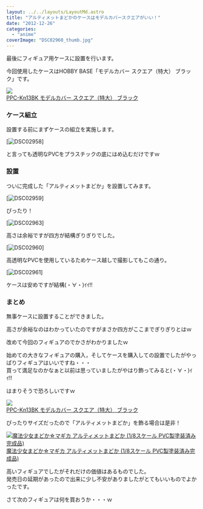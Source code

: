 ```yaml
---
layout: ../../layouts/LayoutMd.astro
title: "アルティメットまどかのケースはモデルカバースクエアがいい！"
date: "2012-12-26"
categories: 
  - "anime"
coverImage: "DSC02960_thumb.jpg"
---
```


最後にフィギュア用ケースに設置を行います。

今回使用したケースはHOBBY BASE「モデルカバー スクエア（特大） ブラック」です。

[![](http://hbb.afl.rakuten.co.jp/hgb/?pc=http%3a%2f%2fthumbnail.image.rakuten.co.jp%2f%400_mall%2fyellowsubmarine%2fcabinet%2foriginal%2fppc%2fkazaru%2fppc-kn13bk-p.jpg%3f_ex%3d128x128&m=http%3a%2f%2fthumbnail.image.rakuten.co.jp%2f%400_mall%2fyellowsubmarine%2fcabinet%2foriginal%2fppc%2fkazaru%2fppc-kn13bk-p.jpg%3f_ex%3d80x80)](http://hb.afl.rakuten.co.jp/hgc/108937b3.5e75690d.108937b4.2c23cedd/?pc=http%3a%2f%2fitem.rakuten.co.jp%2fyellowsubmarine%2f4534966091339%2f%3fscid%3daf_link_img&m=http%3a%2f%2fm.rakuten.co.jp%2fyellowsubmarine%2fn%2f4534966091339)  
[PPC-Kn13BK モデルカバー スクエア（特大） ブラック](http://hb.afl.rakuten.co.jp/hgc/108937b3.5e75690d.108937b4.2c23cedd/?pc=http%3a%2f%2fitem.rakuten.co.jp%2fyellowsubmarine%2f4534966091339%2f%3fscid%3daf_link_txt&m=http%3a%2f%2fm.rakuten.co.jp%2fyellowsubmarine%2fn%2f4534966091339)

### ケース組立

設置する前にまずケースの組立を実施します。

[![DSC02958](/archive/images/DSC02958_thumb.jpg "DSC02958")]

と言っても透明なPVCをプラスチックの底にはめ込むだけですｗ

### 設置

ついに完成した「アルティメットまどか」を設置してみます。

[![DSC02959](/archive/images/DSC02959_thumb.jpg "DSC02959")]

ぴったり！

[![DSC02963](/archive/images/DSC02963_thumb.jpg "DSC02963")]

高さは余裕ですが四方が結構ぎりぎりでした。

[![DSC02960](/archive/images/DSC02960_thumb.jpg "DSC02960")]

高透明なPVCを使用しているためケース越しで撮影してもこの通り。

[![DSC02961](/archive/images/DSC02961_thumb.jpg "DSC02961")]

ケースは安めですが結構(・∀・)ｲｲ!!

### まとめ

無事ケースに設置することができました。

高さが余裕なのはわかっていたのですがまさか四方がここまでぎりぎりとはｗ

改めて今回のフィギュアのでかさがわかりましたｗ

始めての大きなフィギュアの購入，そしてケースを購入しての設置でしたがやっぱりフィギュアはいいですね・・・  
買って満足なのかなぁと以前は思っていましたがやはり飾ってみると(・∀・)ｲｲ!!

はまりそうで恐ろしいですｗ

[![](http://hbb.afl.rakuten.co.jp/hgb/?pc=http%3a%2f%2fthumbnail.image.rakuten.co.jp%2f%400_mall%2fyellowsubmarine%2fcabinet%2foriginal%2fppc%2fkazaru%2fppc-kn13bk-p.jpg%3f_ex%3d128x128&m=http%3a%2f%2fthumbnail.image.rakuten.co.jp%2f%400_mall%2fyellowsubmarine%2fcabinet%2foriginal%2fppc%2fkazaru%2fppc-kn13bk-p.jpg%3f_ex%3d80x80)](http://hb.afl.rakuten.co.jp/hgc/108937b3.5e75690d.108937b4.2c23cedd/?pc=http%3a%2f%2fitem.rakuten.co.jp%2fyellowsubmarine%2f4534966091339%2f%3fscid%3daf_link_img&m=http%3a%2f%2fm.rakuten.co.jp%2fyellowsubmarine%2fn%2f4534966091339)  
[PPC-Kn13BK モデルカバー スクエア（特大） ブラック](http://hb.afl.rakuten.co.jp/hgc/108937b3.5e75690d.108937b4.2c23cedd/?pc=http%3a%2f%2fitem.rakuten.co.jp%2fyellowsubmarine%2f4534966091339%2f%3fscid%3daf_link_txt&m=http%3a%2f%2fm.rakuten.co.jp%2fyellowsubmarine%2fn%2f4534966091339)

ぴったりサイズだったので「アルティメットまどか」を飾る場合は是非！

[![魔法少女まどか☆マギカ アルティメットまどか (1/8スケール PVC製塗装済み完成品)](/archive/images/51vSYmlo35L._SL160_.jpg)  
魔法少女まどか☆マギカ アルティメットまどか (1/8スケール PVC製塗装済み完成品)  
](https://www.amazon.co.jp/exec/obidos/ASIN/B0089IW922/mizuka123-22/ref=nosim)

高いフィギュアでしたがそれだけの価値はあるものでした。  
発売日の延期があったので出来に少し不安がありましたがとてもいいものでよかったです。

さて次のフィギュアは何を買おうか・・・ｗ
